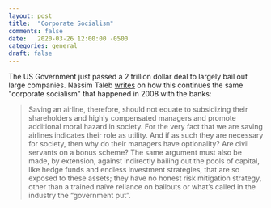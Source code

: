 ```yaml
---
layout: post
title:  "Corporate Socialism"
comments: false
date:   2020-03-26 12:00:00 -0500
categories: general
draft: false
---
```


The US Government just passed a 2 trillion dollar deal to largely bail out large companies. Nassim Taleb [writes](https://medium.com/incerto/corporate-socialism-the-government-is-bailing-out-investors-managers-not-you-3b31a67bff4a) on how this continues the same "corporate socialism" that happened in 2008 with the banks:

> Saving an airline, therefore, should not equate to subsidizing their shareholders and highly compensated managers and promote additional moral hazard in society. For the very fact that we are saving airlines indicates their role as utility. And if as such they are necessary for society, then why do their managers have optionality? Are civil servants on a bonus scheme? The same argument must also be made, by extension, against indirectly bailing out the pools of capital, like hedge funds and endless investment strategies, that are so exposed to these assets; they have no honest risk mitigation strategy, other than a trained naïve reliance on bailouts or what’s called in the industry the “government put”.